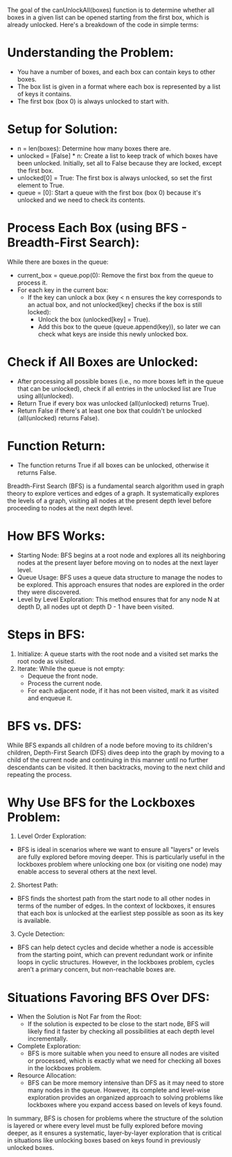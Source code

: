 The goal of the canUnlockAll(boxes) function is to determine whether all boxes in a given list can be opened starting from the first box, which is already unlocked. Here's a breakdown of the code in simple terms:

# Understanding the Problem:

- You have a number of boxes, and each box can contain keys to other boxes.
- The box list is given in a format where each box is represented by a list of keys it contains.
- The first box (box 0) is always unlocked to start with.

# Setup for Solution:

- n = len(boxes): Determine how many boxes there are.
- unlocked = [False] \* n: Create a list to keep track of which boxes have been unlocked. Initially, set all to False because they are locked, except the first box.
- unlocked[0] = True: The first box is always unlocked, so set the first element to True.
- queue = [0]: Start a queue with the first box (box 0) because it's unlocked and we need to check its contents.

# Process Each Box (using BFS - Breadth-First Search):

While there are boxes in the queue:

- current_box = queue.pop(0): Remove the first box from the queue to process it.
- For each key in the current box:
  - If the key can unlock a box (key < n ensures the key corresponds to an actual box, and not unlocked[key] checks if the box is still locked):
    - Unlock the box (unlocked[key] = True).
    - Add this box to the queue (queue.append(key)), so later we can check what keys are inside this newly unlocked box.

# Check if All Boxes are Unlocked:

- After processing all possible boxes (i.e., no more boxes left in the queue that can be unlocked), check if all entries in the unlocked list are True using all(unlocked).
- Return True if every box was unlocked (all(unlocked) returns True).
- Return False if there's at least one box that couldn't be unlocked (all(unlocked) returns False).

# Function Return:

- The function returns True if all boxes can be unlocked, otherwise it returns False.

Breadth-First Search (BFS) is a fundamental search algorithm used in graph theory to explore vertices and edges of a graph. It systematically explores the levels of a graph, visiting all nodes at the present depth level before proceeding to nodes at the next depth level.

# How BFS Works:

- Starting Node: BFS begins at a root node and explores all its neighboring nodes at the present layer before moving on to nodes at the next layer level.
- Queue Usage: BFS uses a queue data structure to manage the nodes to be explored. This approach ensures that nodes are explored in the order they were discovered.
- Level by Level Exploration: This method ensures that for any node N at depth D, all nodes upt ot depth D - 1 have been visited.

# Steps in BFS:

1. Initialize: A queue starts with the root node and a visited set marks the root node as visited.
2. Iterate: While the queue is not empty:
   - Dequeue the front node.
   - Process the current node.
   - For each adjacent node, if it has not been visited, mark it as visited and enqueue it.

# BFS vs. DFS:

While BFS expands all children of a node before moving to its children's children, Depth-First Search (DFS) dives deep into the graph by moving to a child of the current node and continuing in this manner until no further descendants can be visited. It then backtracks, moving to the next child and repeating the process.

# Why Use BFS for the Lockboxes Problem:

1. Level Order Exploration:

- BFS is ideal in scenarios where we want to ensure all "layers" or levels are fully explored before moving deeper. This is particularly useful in the lockboxes problem where unlocking one box (or visiting one node) may enable access to several others at the next level.

2. Shortest Path:

- BFS finds the shortest path from the start node to all other nodes in terms of the number of edges. In the context of lockboxes, it ensures that each box is unlocked at the earliest step possible as soon as its key is available.

3. Cycle Detection:

- BFS can help detect cycles and decide whether a node is accessible from the starting point, which can prevent redundant work or infinite loops in cyclic structures. However, in the lockboxes problem, cycles aren’t a primary concern, but non-reachable boxes are.

# Situations Favoring BFS Over DFS:

- When the Solution is Not Far from the Root:
  - If the solution is expected to be close to the start node, BFS will likely find it faster by checking all possibilities at each depth level incrementally.
- Complete Exploration:
  - BFS is more suitable when you need to ensure all nodes are visited or processed, which is exactly what we need for checking all boxes in the lockboxes problem.
- Resource Allocation:
  - BFS can be more memory intensive than DFS as it may need to store many nodes in the queue. However, its complete and level-wise exploration provides an organized approach to solving problems like lockboxes where you expand access based on levels of keys found.

In summary, BFS is chosen for problems where the structure of the solution is layered or where every level must be fully explored before moving deeper, as it ensures a systematic, layer-by-layer exploration that is critical in situations like unlocking boxes based on keys found in previously unlocked boxes.
